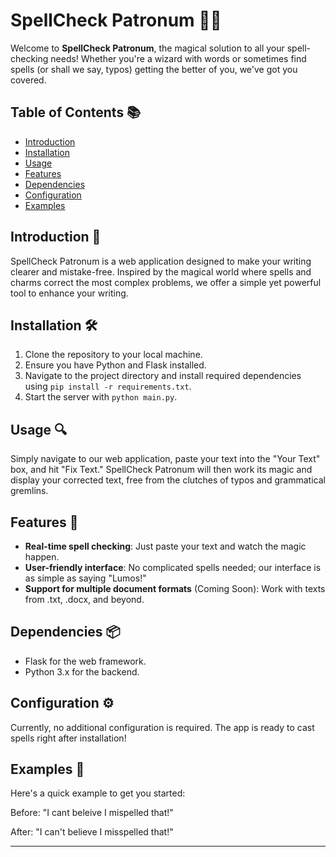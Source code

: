 # SpellCheck Patronum 📝✨

Welcome to **SpellCheck Patronum**, the magical solution to all your spell-checking needs! Whether you're a wizard with words or sometimes find spells (or shall we say, typos) getting the better of you, we've got you covered.

## Table of Contents 📚

- [Introduction](#introduction)
- [Installation](#installation)
- [Usage](#usage)
- [Features](#features)
- [Dependencies](#dependencies)
- [Configuration](#configuration)
- [Examples](#examples)

## Introduction 🌟

SpellCheck Patronum is a web application designed to make your writing clearer and mistake-free. Inspired by the magical world where spells and charms correct the most complex problems, we offer a simple yet powerful tool to enhance your writing.

## Installation 🛠️

1. Clone the repository to your local machine.
2. Ensure you have Python and Flask installed.
3. Navigate to the project directory and install required dependencies using `pip install -r requirements.txt`.
4. Start the server with `python main.py`.

## Usage 🔍

Simply navigate to our web application, paste your text into the "Your Text" box, and hit "Fix Text." SpellCheck Patronum will then work its magic and display your corrected text, free from the clutches of typos and grammatical gremlins.

## Features 🌈

- **Real-time spell checking**: Just paste your text and watch the magic happen.
- **User-friendly interface**: No complicated spells needed; our interface is as simple as saying "Lumos!"
- **Support for multiple document formats** (Coming Soon): Work with texts from .txt, .docx, and beyond.

## Dependencies 📦

- Flask for the web framework.
- Python 3.x for the backend.

## Configuration ⚙️

Currently, no additional configuration is required. The app is ready to cast spells right after installation!

## Examples 📝

Here's a quick example to get you started:

Before: "I cant beleive I mispelled that!"

After: "I can't believe I misspelled that!"

---
